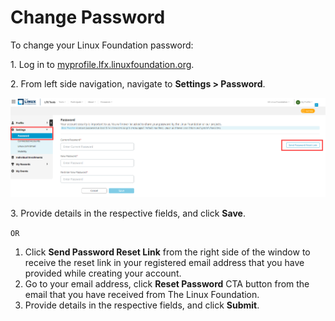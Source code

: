 # Change Password

To change your Linux Foundation password:

1\. Log in to [myprofile.lfx.linuxfoundation.org](https://myprofile.lfx.linuxfoundation.org).

2\. From left side navigation, navigate to **Settings > Password**.

![Change Password](<../.gitbook/assets/chnage password.png>)

3\. Provide details in the respective fields, and click **Save**.

`OR`

1. Click **Send Password Reset Link** from the right side of the window to receive the reset link in your registered email address that you have provided while creating your account.
2. Go to your email address, click **Reset Password** CTA button from the email that you have received from The Linux Foundation.
3. Provide details in the respective fields, and click **Submit**.
